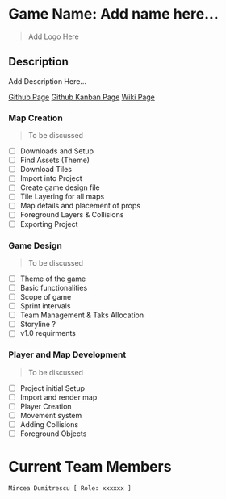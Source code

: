 
# Game Name: Add name here...

> Add Logo Here

## Description

Add Description Here...

[Github Page](https://github.com/MirceaDumitrescu/javascript-webgame)
[Github Kanban Page](https://github.com/MirceaDumitrescu/javascript-webgame/projects/1)
[Wiki Page](https://github.com/MirceaDumitrescu/javascript-webgame/wiki)

### Map Creation

> To be discussed

- [ ] Downloads and Setup
- [ ] Find Assets (Theme)
- [ ] Download Tiles
- [ ] Import into Project
- [ ] Create game design file
- [ ] Tile Layering for all maps
- [ ] Map details and placement of props
- [ ] Foreground Layers & Collisions
- [ ] Exporting Project

### Game Design

> To be discussed
- [ ] Theme of the game
- [ ] Basic functionalities
- [ ] Scope of game
- [ ] Sprint intervals
- [ ] Team Management & Taks Allocation
- [ ] Storyline ?
- [ ] v1.0 requirments

### Player and Map Development

> To be discussed
- [ ] Project initial Setup
- [ ] Import and render map
- [ ] Player Creation
- [ ] Movement system
- [ ] Adding Collisions
- [ ] Foreground Objects

# Current Team Members

    Mircea Dumitrescu [ Role: xxxxxx ]
